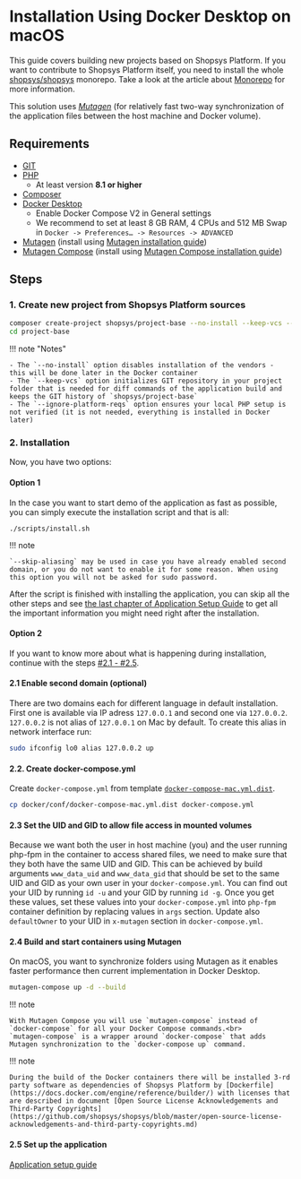 # Installation Using Docker Desktop on macOS

This guide covers building new projects based on Shopsys Platform.
If you want to contribute to Shopsys Platform itself,
you need to install the whole [shopsys/shopsys](https://github.com/shopsys/shopsys) monorepo.
Take a look at the article about [Monorepo](../introduction/monorepo.md) for more information.

This solution uses [_Mutagen_](https://mutagen.io) (for relatively fast two-way synchronization of the application files between the host machine and Docker volume).

## Requirements

-   [GIT](https://git-scm.com/book/en/v2/Getting-Started-Installing-Git)
-   [PHP](http://php.net/manual/en/install.macosx.php)
    -   At least version **8.1 or higher**
-   [Composer](https://getcomposer.org/doc/00-intro.md#installation-linux-unix-osx)
-   [Docker Desktop](https://docs.docker.com/engine/install/)
    -   Enable Docker Compose V2 in General settings
    -   We recommend to set at least 8 GB RAM, 4 CPUs and 512 MB Swap in `Docker -> Preferences… -> Resources -> ADVANCED`
-   [Mutagen](https://mutagen.io/) (install using [Mutagen installation guide](https://mutagen.io/documentation/introduction/installation))
-   [Mutagen Compose](https://mutagen.io/documentation/orchestration/compose/) (install using [Mutagen Compose installation guide](https://github.com/mutagen-io/mutagen-compose#installation))

## Steps

### 1. Create new project from Shopsys Platform sources

```sh
composer create-project shopsys/project-base --no-install --keep-vcs --ignore-platform-reqs
cd project-base
```

!!! note "Notes"

    - The `--no-install` option disables installation of the vendors - this will be done later in the Docker container
    - The `--keep-vcs` option initializes GIT repository in your project folder that is needed for diff commands of the application build and keeps the GIT history of `shopsys/project-base`
    - The `--ignore-platform-reqs` option ensures your local PHP setup is not verified (it is not needed, everything is installed in Docker later)

### 2. Installation

Now, you have two options:

#### Option 1

In the case you want to start demo of the application as fast as possible, you can simply execute the installation script and that is all:

```
./scripts/install.sh
```

!!! note

    `--skip-aliasing` may be used in case you have already enabled second domain, or you do not want to enable it for some reason. When using this option you will not be asked for sudo password.

After the script is finished with installing the application, you can skip all the other steps and see [the last chapter of Application Setup Guide](./installation-using-docker-application-setup.md#2-see-it-in-your-browser) to get all the important information you might need right after the installation.

#### Option 2

If you want to know more about what is happening during installation, continue with the steps [#2.1 - #2.5](#21-enable-second-domain-optional).

#### 2.1 Enable second domain (optional)

There are two domains each for different language in default installation. First one is available via IP adress `127.0.O.1` and second one via `127.0.0.2`.
`127.0.0.2` is not alias of `127.0.0.1` on Mac by default. To create this alias in network interface run:

```sh
sudo ifconfig lo0 alias 127.0.0.2 up
```

#### 2.2. Create docker-compose.yml

Create `docker-compose.yml` from template [`docker-compose-mac.yml.dist`](https://github.com/shopsys/shopsys/blob/master/project-base/docker/conf/docker-compose-mac.yml.dist).

```sh
cp docker/conf/docker-compose-mac.yml.dist docker-compose.yml
```

#### 2.3 Set the UID and GID to allow file access in mounted volumes

Because we want both the user in host machine (you) and the user running php-fpm in the container to access shared files, we need to make sure that they both have the same UID and GID.
This can be achieved by build arguments `www_data_uid` and `www_data_gid` that should be set to the same UID and GID as your own user in your `docker-compose.yml`.
You can find out your UID by running `id -u` and your GID by running `id -g`.
Once you get these values, set these values into your `docker-compose.yml` into `php-fpm` container definition by replacing values in `args` section.
Update also `defaultOwner` to your UID in `x-mutagen` section in `docker-compose.yml`.

#### 2.4 Build and start containers using Mutagen

On macOS, you want to synchronize folders using Mutagen as it enables faster performance then current implementation in Docker Desktop.

```sh
mutagen-compose up -d --build
```

!!! note

    With Mutagen Compose you will use `mutagen-compose` instead of `docker-compose` for all your Docker Compose commands.<br>
    `mutagen-compose` is a wrapper around `docker-compose` that adds Mutagen synchronization to the `docker-compose up` command.

!!! note

    During the build of the Docker containers there will be installed 3-rd party software as dependencies of Shopsys Platform by [Dockerfile](https://docs.docker.com/engine/reference/builder/) with licenses that are described in document [Open Source License Acknowledgements and Third-Party Copyrights](https://github.com/shopsys/shopsys/blob/master/open-source-license-acknowledgements-and-third-party-copyrights.md)

#### 2.5 Set up the application

[Application setup guide](installation-using-docker-application-setup.md)
